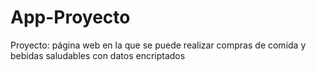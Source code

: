 # App-Proyecto
Proyecto: página web en la que se puede realizar compras de comida y bebidas saludables con datos encriptados
